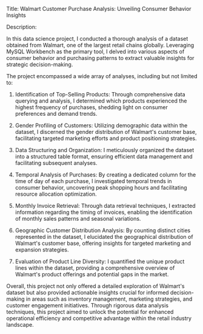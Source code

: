 Title: Walmart Customer Purchase Analysis: Unveiling Consumer Behavior Insights

Description:

In this data science project, I conducted a thorough analysis of a dataset obtained from Walmart, one of the largest retail chains globally. Leveraging MySQL Workbench as the primary tool, I delved into various aspects of consumer behavior and purchasing patterns to extract valuable insights for strategic decision-making.

The project encompassed a wide array of analyses, including but not limited to:

1. Identification of Top-Selling Products: Through comprehensive data querying and analysis, I determined which products experienced the highest frequency of purchases, shedding light on consumer preferences and demand trends.

2. Gender Profiling of Customers: Utilizing demographic data within the dataset, I discerned the gender distribution of Walmart's customer base, facilitating targeted marketing efforts and product positioning strategies.

3. Data Structuring and Organization: I meticulously organized the dataset into a structured table format, ensuring efficient data management and facilitating subsequent analyses.

4. Temporal Analysis of Purchases: By creating a dedicated column for the time of day of each purchase, I investigated temporal trends in consumer behavior, uncovering peak shopping hours and facilitating resource allocation optimization.

5. Monthly Invoice Retrieval: Through data retrieval techniques, I extracted information regarding the timing of invoices, enabling the identification of monthly sales patterns and seasonal variations.

6. Geographic Customer Distribution Analysis: By counting distinct cities represented in the dataset, I elucidated the geographical distribution of Walmart's customer base, offering insights for targeted marketing and expansion strategies.

7. Evaluation of Product Line Diversity: I quantified the unique product lines within the dataset, providing a comprehensive overview of Walmart's product offerings and potential gaps in the market.

Overall, this project not only offered a detailed exploration of Walmart's dataset but also provided actionable insights crucial for informed decision-making in areas such as inventory management, marketing strategies, and customer engagement initiatives. Through rigorous data analysis techniques, this project aimed to unlock the potential for enhanced operational efficiency and competitive advantage within the retail industry landscape.

